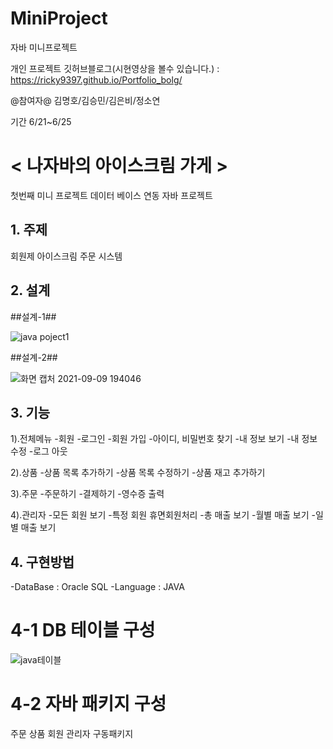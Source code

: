 # MiniProject
자바 미니프로젝트

개인 프로젝트 깃허브블로그(시현영상을 볼수 있습니다.) : https://ricky9397.github.io/Portfolio_bolg/

@참여자@
김명호/김승민/김은비/정소연

기간 6/21~6/25

# < 나자바의 아이스크림 가게 >
첫번째 미니 프로젝트
데이터 베이스 연동 자바 프로젝트

  
<h2>1. 주제</h2>
회원제 아이스크림 주문 시스템  

<h2>2. 설계</h2>
##설계-1##

![java poject1](https://user-images.githubusercontent.com/84554175/132671687-ae1c4271-aed7-4d3f-97be-17d451ba135b.png)

##설계-2##

![화면 캡처 2021-09-09 194046](https://user-images.githubusercontent.com/84554175/132671817-ff025f56-8026-40d0-9062-408658421105.png)

<h2>3. 기능</h2>

1).전체메뉴
-회원
-로그인
-회원 가입
-아이디, 비밀번호 찾기
-내 정보 보기
-내 정보 수정
-로그 아웃

2).상품
-상품 목록 추가하기
-상품 목록 수정하기
-상품 재고 추가하기

3).주문
-주문하기
-결제하기
-영수증 출력

4).관리자
-모든 회원 보기
-특정 회원 휴면회원처리
-총 매출 보기
-월별 매출 보기
-일별 매출 보기

<h2>4. 구현방법</h2>
 -DataBase : Oracle SQL
 -Language : JAVA
 
# 4-1 DB 테이블 구성
![java테이블](https://user-images.githubusercontent.com/84554175/132672288-f6167d16-716e-4cc6-a559-1583dc5477c2.png)
# 4-2 자바 패키지 구성
주문
상품
회원
관리자
구동패키지


